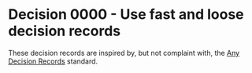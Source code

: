 # Decision 0000 - Use fast and loose decision records

These decision records are inspired by, but not complaint with, the
[Any Decision Records](https://adr.github.io/) standard.
